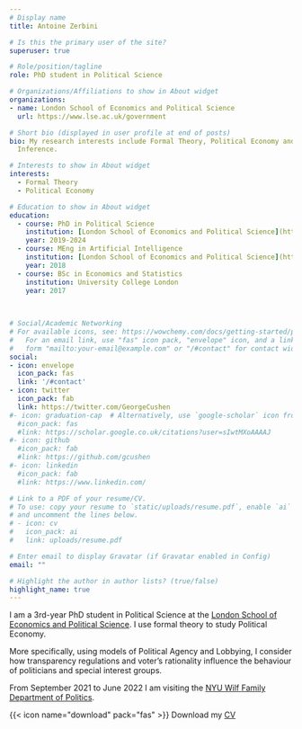 ```yaml
---
# Display name
title: Antoine Zerbini

# Is this the primary user of the site?
superuser: true

# Role/position/tagline
role: PhD student in Political Science

# Organizations/Affiliations to show in About widget
organizations:
- name: London School of Economics and Political Science
  url: https://www.lse.ac.uk/government

# Short bio (displayed in user profile at end of posts)
bio: My research interests include Formal Theory, Political Economy and Causal
  Inference.

# Interests to show in About widget
interests:
  - Formal Theory
  - Political Economy

# Education to show in About widget
education:
  - course: PhD in Political Science 
    institution: [London School of Economics and Political Science](https://www.lse.ac.uk/government)
    year: 2019-2024
  - course: MEng in Artificial Intelligence
    institution: [London School of Economics and Political Science](https://www.lse.ac.uk/government)
    year: 2018
  - course: BSc in Economics and Statistics
    institution: University College London
    year: 2017
    
    

# Social/Academic Networking
# For available icons, see: https://wowchemy.com/docs/getting-started/page-builder/#icons
#   For an email link, use "fas" icon pack, "envelope" icon, and a link in the
#   form "mailto:your-email@example.com" or "/#contact" for contact widget.
social:
- icon: envelope
  icon_pack: fas
  link: '/#contact'
- icon: twitter
  icon_pack: fab
  link: https://twitter.com/GeorgeCushen
#- icon: graduation-cap  # Alternatively, use `google-scholar` icon from `ai` icon pack
  #icon_pack: fas
  #link: https://scholar.google.co.uk/citations?user=sIwtMXoAAAAJ
#- icon: github
  #icon_pack: fab
  #link: https://github.com/gcushen
#- icon: linkedin
  #icon_pack: fab
  #link: https://www.linkedin.com/

# Link to a PDF of your resume/CV.
# To use: copy your resume to `static/uploads/resume.pdf`, enable `ai` icons in `params.toml`, 
# and uncomment the lines below.
# - icon: cv
#   icon_pack: ai
#   link: uploads/resume.pdf

# Enter email to display Gravatar (if Gravatar enabled in Config)
email: ""

# Highlight the author in author lists? (true/false)
highlight_name: true
---
```


I am a 3rd-year PhD student in Political Science at the [London School of Economics and Political Science](https://www.lse.ac.uk/government). I use formal theory to study Political Economy. 

More specifically, using models of Political Agency and Lobbying, I consider how transparency regulations and voter’s rationality influence the behaviour of politicians and special interest groups.

From September 2021 to June 2022 I am visiting the [NYU Wilf Family Department of Politics](https://as.nyu.edu/departments/politics.html).

{{< icon name="download" pack="fas" >}} Download my [CV](https://www.dropbox.com/s/g064s1ldubc2zqa/CV_Academia.pdf?dl=0) 

